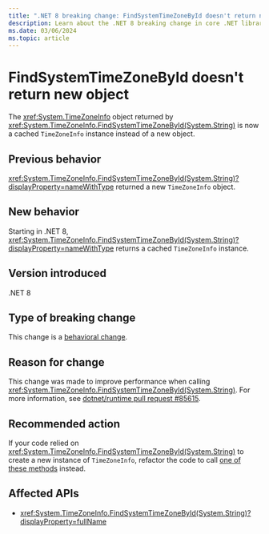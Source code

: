 ```yaml
---
title: ".NET 8 breaking change: FindSystemTimeZoneById doesn't return new object"
description: Learn about the .NET 8 breaking change in core .NET libraries where TimeZoneInfo.FindSystemTimeZoneById doesn't return a new TimeZoneInfo object.
ms.date: 03/06/2024
ms.topic: article
---
```

# FindSystemTimeZoneById doesn't return new object

The <xref:System.TimeZoneInfo> object returned by <xref:System.TimeZoneInfo.FindSystemTimeZoneById(System.String)> is now a cached `TimeZoneInfo` instance instead of a new object.

## Previous behavior

<xref:System.TimeZoneInfo.FindSystemTimeZoneById(System.String)?displayProperty=nameWithType> returned a new `TimeZoneInfo` object.

## New behavior

Starting in .NET 8, <xref:System.TimeZoneInfo.FindSystemTimeZoneById(System.String)?displayProperty=nameWithType> returns a cached `TimeZoneInfo` instance.

## Version introduced

.NET 8

## Type of breaking change

This change is a [behavioral change](../../categories.md#behavioral-change).

## Reason for change

This change was made to improve performance when calling <xref:System.TimeZoneInfo.FindSystemTimeZoneById(System.String)>. For more information, see [dotnet/runtime pull request #85615](https://github.com/dotnet/runtime/pull/85615).

## Recommended action

If your code relied on <xref:System.TimeZoneInfo.FindSystemTimeZoneById(System.String)> to create a new instance of `TimeZoneInfo`, refactor the code to call [one of these methods](xref:System.TimeZoneInfo#remarks) instead.

## Affected APIs

- <xref:System.TimeZoneInfo.FindSystemTimeZoneById(System.String)?displayProperty=fullName>
